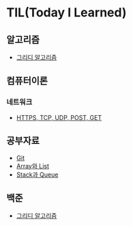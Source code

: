# TIL(Today I Learned)

## 알고리즘

- <a href="https://github.com/qufvkdlej/TIL/tree/master/%EC%95%8C%EA%B3%A0%EB%A6%AC%EC%A6%98">그리디 알고리즘</a>

## 컴퓨터이론

### 네트워크

- <a href="https://github.com/qufvkdlej/TIL/blob/master/%EC%BB%B4%ED%93%A8%ED%84%B0%EC%9D%B4%EB%A1%A0/%EB%84%A4%ED%8A%B8%EC%9B%8C%ED%81%AC/HTTPS%2C%20TCP%2C%20UDP%2C%20POST%2C%20GET.md">HTTPS, TCP, UDP, POST, GET</a>

## 공부자료

- <a href="https://github.com/qufvkdlej/TIL/blob/master/%EA%B3%B5%EB%B6%80%EC%9E%90%EB%A3%8C/Git.md">Git</a>
- <a href="https://github.com/qufvkdlej/TIL/tree/master/%EA%B3%B5%EB%B6%80%EC%9E%90%EB%A3%8C/Array와 List.md">Array와 List</a>
- <a href="https://github.com/qufvkdlej/TIL/tree/master/%EA%B3%B5%EB%B6%80%EC%9E%90%EB%A3%8C/Stack과 Queue.md">Stack과 Queue</a>

## 백준

- <a href="https://github.com/qufvkdlej/TIL/tree/master/%EB%B0%B1%EC%A4%80/그리디 알고리즘.md">그리디 알고리즘</a>
